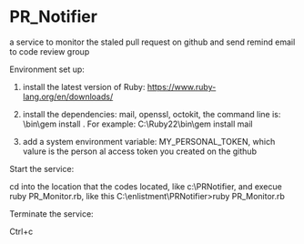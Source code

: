 # PR_Notifier
a service to monitor the staled pull request on github and send remind email to code review group

Environment set up:

1) install the latest version of Ruby: https://www.ruby-lang.org/en/downloads/

2) install the dependencies: mail, openssl, octokit, the command line is: <location Ruby installed>\bin\gem install <dependency>. For example: C:\Ruby22\bin\gem install mail

3) add a system environment variable: MY_PERSONAL_TOKEN, which valure is the person al access token you created on the github

Start the service:

cd into the location that the codes located, like c:\PRNotifier, and execue ruby PR_Monitor.rb, like this C:\enlistment\PRNotifier>ruby PR_Monitor.rb

Terminate the service:

Ctrl+c
